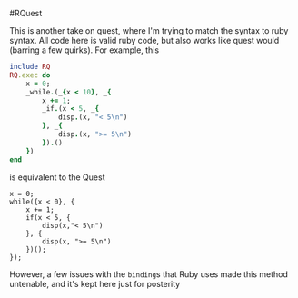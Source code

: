 #RQuest

This is another take on quest, where I'm trying to match the syntax to ruby syntax. All code here
is valid ruby code, but also works like quest would (barring a few quirks).
For example, this
```ruby
include RQ
RQ.exec do
	x = 0;
	_while.(_{x < 10}, _{
		x += 1;
		_if.(x < 5, _{
			disp.(x, "< 5\n")
		}, _{
			disp.(x, ">= 5\n")
		}).()
	})
end
```
is equivalent to the Quest
```
x = 0;
while({x < 0}, {
	x += 1;
	if(x < 5, {
		disp(x,"< 5\n")
	}, {
		disp(x, ">= 5\n")
	})();
});
```

However, a few issues with the `binding`s that Ruby uses made this method untenable, and it's kept here
just for posterity